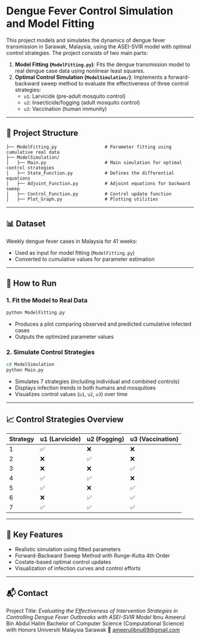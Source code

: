 
# Dengue Fever Control Simulation and Model Fitting

This project models and simulates the dynamics of dengue fever transmission in Sarawak, Malaysia, using the ASEI-SVIR model with optimal control strategies. The project consists of two main parts:

1. **Model Fitting (`ModelFitting.py`)**: Fits the dengue transmission model to real dengue case data using nonlinear least squares.
2. **Optimal Control Simulation (`ModelSimulation/`)**: Implements a forward-backward sweep method to evaluate the effectiveness of three control strategies:
    - `u1`: Larvicide (pre-adult mosquito control)
    - `u2`: Insecticide/fogging (adult mosquito control)
    - `u3`: Vaccination (human immunity)

---

## 📁 Project Structure

```
├── ModelFitting.py                  # Parameter fitting using cumulative real data
├── ModelSimulation/
│   ├── Main.py                      # Main simulation for optimal control strategies
│   ├── State_Function.py            # Defines the differential equations
│   ├── Adjoint_Function.py          # Adjoint equations for backward sweep
│   ├── Control_Function.py          # Control update function
│   ├── Plot_Graph.py                # Plotting utilities
```

---

## 📊 Dataset

Weekly dengue fever cases in Malaysia for 41 weeks:
- Used as input for model fitting (`ModelFitting.py`)
- Converted to cumulative values for parameter estimation

---

## 🔧 How to Run

### 1. Fit the Model to Real Data
```bash
python ModelFitting.py
```
- Produces a plot comparing observed and predicted cumulative infected cases
- Outputs the optimized parameter values

### 2. Simulate Control Strategies
```bash
cd ModelSimulation
python Main.py
```
- Simulates 7 strategies (including individual and combined controls)
- Displays infection trends in both humans and mosquitoes
- Visualizes control values (`u1`, `u2`, `u3`) over time

---

## 📈 Control Strategies Overview

| Strategy | u1 (Larvicide) | u2 (Fogging) | u3 (Vaccination) |
|----------|----------------|--------------|------------------|
| 1        | ✅              | ❌            | ❌                |
| 2        | ❌              | ✅            | ❌                |
| 3        | ❌              | ❌            | ✅                |
| 4        | ✅              | ✅            | ❌                |
| 5        | ✅              | ❌            | ✅                |
| 6        | ❌              | ✅            | ✅                |
| 7        | ✅              | ✅            | ✅                |

---

## 📌 Key Features

- Realistic simulation using fitted parameters
- Forward-Backward Sweep Method with Runge-Kutta 4th Order
- Costate-based optimal control updates
- Visualization of infection curves and control efforts

---

## 📬 Contact

Project Title: _Evaluating the Effectiveness of Intervention Strategies in Controlling Dengue Fever Outbreaks with ASEI-SVIR Model_
Ibnu Ameerul Bin Abdul Halim
Bachelor of Computer Science (Computational Science) with Honors
Universiti Malaysia Sarawak
📧 ameerulibnu69@gmail.com

